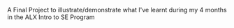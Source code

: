 A Final Project to illustrate/demonstrate what I've learnt during my 4 months in the ALX Intro to SE Program
